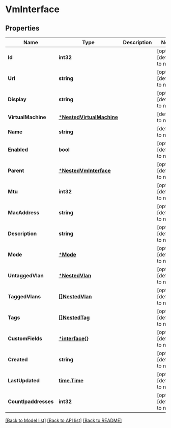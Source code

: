 # VmInterface

## Properties
Name | Type | Description | Notes
------------ | ------------- | ------------- | -------------
**Id** | **int32** |  | [optional] [default to null]
**Url** | **string** |  | [optional] [default to null]
**Display** | **string** |  | [optional] [default to null]
**VirtualMachine** | [***NestedVirtualMachine**](NestedVirtualMachine.md) |  | [default to null]
**Name** | **string** |  | [default to null]
**Enabled** | **bool** |  | [optional] [default to null]
**Parent** | [***NestedVmInterface**](NestedVMInterface.md) |  | [optional] [default to null]
**Mtu** | **int32** |  | [optional] [default to null]
**MacAddress** | **string** |  | [optional] [default to null]
**Description** | **string** |  | [optional] [default to null]
**Mode** | [***Mode**](Mode.md) |  | [optional] [default to null]
**UntaggedVlan** | [***NestedVlan**](NestedVLAN.md) |  | [optional] [default to null]
**TaggedVlans** | [**[]NestedVlan**](NestedVLAN.md) |  | [optional] [default to null]
**Tags** | [**[]NestedTag**](NestedTag.md) |  | [optional] [default to null]
**CustomFields** | [***interface{}**](interface{}.md) |  | [optional] [default to null]
**Created** | **string** |  | [optional] [default to null]
**LastUpdated** | [**time.Time**](time.Time.md) |  | [optional] [default to null]
**CountIpaddresses** | **int32** |  | [optional] [default to null]

[[Back to Model list]](../README.md#documentation-for-models) [[Back to API list]](../README.md#documentation-for-api-endpoints) [[Back to README]](../README.md)


